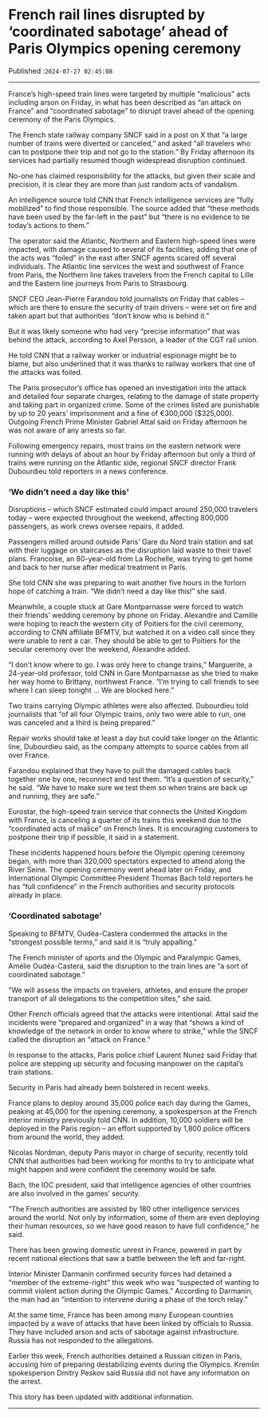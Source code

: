 # French rail lines disrupted by ‘coordinated sabotage’ ahead of Paris Olympics opening ceremony

Published :`2024-07-27 02:45:08`

---

France’s high-speed train lines were targeted by multiple “malicious” acts including arson on Friday, in what has been described as “an attack on France” and “coordinated sabotage” to disrupt travel ahead of the opening ceremony of the Paris Olympics.

The French state railway company SNCF said in a post on X that “a large number of trains were diverted or canceled,” and asked “all travelers who can to postpone their trip and not go to the station.” By Friday afternoon its services had partially resumed though widespread disruption continued.

No-one has claimed responsibility for the attacks, but given their scale and precision, it is clear they are more than just random acts of vandalism.

An intelligence source told CNN that French intelligence services are “fully mobilized” to find those responsible. The source added that “these methods have been used by the far-left in the past” but “there is no evidence to tie today’s actions to them.”

The operator said the Atlantic, Northern and Eastern high-speed lines were impacted, with damage caused to several of its facilities, adding that one of the acts was “foiled” in the east after SNCF agents scared off several individuals. The Atlantic line services the west and southwest of France from Paris, the Northern line takes travelers from the French capital to Lille and the Eastern line journeys from Paris to Strasbourg.

SNCF CEO Jean-Pierre Farandou told journalists on Friday that cables – which are there to ensure the security of train drivers – were set on fire and taken apart but that authorities “don’t know who is behind it.”

But it was likely someone who had very “precise information” that was behind the attack, according to Axel Persson, a leader of the CGT rail union.

He told CNN that a railway worker or industrial espionage might be to blame, but also underlined that it was thanks to railway workers that one of the attacks was foiled.

The Paris prosecutor’s office has opened an investigation into the attack and detailed four separate charges, relating to the damage of state property and taking part in organized crime. Some of the crimes listed are punishable by up to 20 years’ imprisonment and a fine of €300,000 ($325,000). Outgoing French Prime Minister Gabriel Attal said on Friday afternoon he was not aware of any arrests so far.

Following emergency repairs, most trains on the eastern network were running with delays of about an hour by Friday afternoon but only a third of trains were running on the Atlantic side, regional SNCF director Frank Dubourdieu told reporters in a news conference.

### ‘We didn’t need a day like this’

Disruptions – which SNCF estimated could impact around 250,000 travelers today – were expected throughout the weekend, affecting 800,000 passengers, as work crews oversee repairs, it added.

Passengers milled around outside Paris’ Gare du Nord train station and sat with their luggage on staircases as the disruption laid waste to their travel plans. Francoise, an 80-year-old from La Rochelle, was trying to get home and back to her nurse after medical treatment in Paris.

She told CNN she was preparing to wait another five hours in the forlorn hope of catching a train. “We didn’t need a day like this!” she said.

Meanwhile, a couple stuck at Gare Montparnasse were forced to watch their friends’ wedding ceremony by phone on Friday. Alexandre and Camille were hoping to reach the western city of Poitiers for the civil ceremony, according to CNN affiliate BFMTV, but watched it on a video call since they were unable to rent a car. They should be able to get to Poitiers for the secular ceremony over the weekend, Alexandre added.

“I don’t know where to go. I was only here to change trains,” Marguerite, a 24-year-old professor, told CNN in Gare Montparnasse as she tried to make her way home to Brittany, northwest France. “I’m trying to call friends to see where I can sleep tonight … We are blocked here.”

Two trains carrying Olympic athletes were also affected. Dubourdieu told journalists that “of all four Olympic trains, only two were able to run, one was canceled and a third is being prepared.”

Repair works should take at least a day but could take longer on the Atlantic line, Dubourdieu said, as the company attempts to source cables from all over France.

Farandou explained that they have to pull the damaged cables back together one by one, reconnect and test them. “It’s a question of security,” he said. “We have to make sure we test them so when trains are back up and running, they are safe.”

Eurostar, the high-speed train service that connects the United Kingdom with France, is canceling a quarter of its trains this weekend due to the “coordinated acts of malice” on French lines. It is encouraging customers to postpone their trip if possible, it said in a statement.

These incidents happened hours before the Olympic opening ceremony began, with more than 320,000 spectators expected to attend along the River Seine. The opening ceremony went ahead later on Friday, and International Olympic Committee President Thomas Bach told reporters he has “full confidence” in the French authorities and security protocols already in place.

### ‘Coordinated sabotage’

Speaking to BFMTV, Oudéa-Castera condemned the attacks in the “strongest possible terms,” and said it is “truly appalling.”

The French minister of sports and the Olympic and Paralympic Games, Amélie Oudéa-Castera, said the disruption to the train lines are “a sort of coordinated sabotage.”

“We will assess the impacts on travelers, athletes, and ensure the proper transport of all delegations to the competition sites,” she said.

Other French officials agreed that the attacks were intentional. Attal said the incidents were “prepared and organized” in a way that “shows a kind of knowledge of the network in order to know where to strike,” while the SNCF called the disruption an “attack on France.”

In response to the attacks, Paris police chief Laurent Nunez said Friday that police are stepping up security and focusing manpower on the capital’s train stations.

Security in Paris had already been bolstered in recent weeks.

France plans to deploy around 35,000 police each day during the Games, peaking at 45,000 for the opening ceremony, a spokesperson at the French interior ministry previously told CNN. In addition, 10,000 soldiers will be deployed in the Paris region – an effort supported by 1,800 police officers from around the world, they added.

Nicolas Nordman, deputy Paris mayor in charge of security, recently told CNN that authorities had been working for months to try to anticipate what might happen and were confident the ceremony would be safe.

Bach, the IOC president, said that intelligence agencies of other countries are also involved in the games’ security.

“The French authorities are assisted by 180 other intelligence services around the world. Not only by information, some of them are even deploying their human resources, so we have good reason to have full confidence,” he said.

There has been growing domestic unrest in France, powered in part by recent national elections that saw a battle between the left and far-right.

Interior Minister Darmanin confirmed security forces had detained a “member of the extreme-right” this week who was “suspected of wanting to commit violent action during the Olympic Games.” According to Darmanin, the man had an “intention to intervene during a phase of the torch relay.”

At the same time, France has been among many European countries impacted by a wave of attacks that have been linked by officials to Russia. They have included arson and acts of sabotage against infrastructure. Russia has not responded to the allegations.

Earlier this week, French authorities detained a Russian citizen in Paris, accusing him of preparing destabilizing events during the Olympics. Kremlin spokesperson Dmitry Peskov said Russia did not have any information on the arrest.

This story has been updated with additional information.

---

